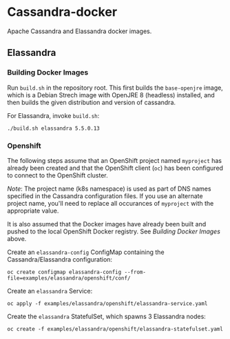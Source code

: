 
# Cassandra-docker

Apache Cassandra and Elassandra docker images.

## Elassandra

### Building Docker Images

Run `build.sh` in the repository root. This first builds the `base-openjre` image,
which is a Debian Strech image with OpenJRE 8 (headless) installed, and then
builds the given distribution and version of cassandra.

For Elassandra, invoke `build.sh`:

```./build.sh elassandra 5.5.0.13```


### Openshift

The following steps assume that an OpenShift project named `myproject` has already been created
and that the OpenShift client (`oc`) has been configured to connect to the OpenShift cluster.

*Note*: The project name (k8s namespace) is used as part of DNS names specified in the Cassandra configuration files.
If you use an alternate project name, you'll need to replace all occurances of `myproject` with
the appropriate value.

It is also assumed that the Docker images have already been built and pushed to the local
OpenShift Docker registry. See _Building Docker Images_ above.

Create an `elassandra-config` ConfigMap containing the Cassandra/Elassandra configuration:

```oc create configmap elassandra-config --from-file=examples/elassandra/openshift/conf/```

Create an `elassandra` Service:

```oc apply -f examples/elassandra/openshift/elassandra-service.yaml```

Create the `elassandra` StatefulSet, which spawns 3 Elassandra nodes:

```oc create -f examples/elassandra/openshift/elassandra-statefulset.yaml```